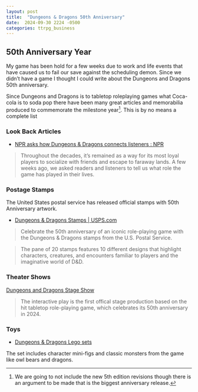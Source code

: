 ```yaml
---
layout: post
title:  "Dungeons & Dragons 50th Anniversary"
date:  2024-09-30 2224 -0500
categories: ttrpg_business
---
```

## 50th Anniversary Year

My game has been hold for a few weeks due to work and life events that have caused us to fail our save against the scheduling demon. Since we didn’t have a game I thought I could write about the Dungeons and Dragons 50th anniversary.

Since Dungeons and Dragons is to tabletop roleplaying games what Coca-cola is to soda pop there have been many great articles and memorabilia produced to commemorate the milestone year[^1]. This is by no means a complete list

### Look Back Articles

- [NPR asks how Dungeons & Dragons connects listeners : NPR](https://www.npr.org/2024/09/20/g-s1-23824/as-dungeons-dragons-turns-50-this-year-we-asked-listeners-for-their-stories-about-the-game-here-are-5)

> Throughout the decades, it’s remained as a way for its most loyal players to socialize with friends and escape to faraway lands. A few weeks ago, we asked readers and listeners to tell us what role the game has played in their lives.

### Postage Stamps

The United States postal service has released official stamps with 50th Anniversary artwork.

- [Dungeons & Dragons Stamps | USPS.com](https://store.usps.com/store/product/dungeons-dragons-stamps-S_485404)

> Celebrate the 50th anniversary of an iconic role-playing game with the Dungeons & Dragons stamps from the U.S. Postal Service.

> The pane of 20 stamps features 10 different designs that highlight characters, creatures, and encounters familiar to players and the imaginative world of D&D.

### Theater Shows

[Dungeons and Dragons Stage Show](https://www.newyorktheatreguide.com/theatre-news/news/dungeons-and-dragons-show-the-twenty-sided-tavern-to-premiere-off-broadway)

> The interactive play is the first offical stage production based on the hit tabletop role-playing game, which celebrates its 50th anniversary in 2024.

### Toys

- [Dungeons & Dragons Lego sets](https://www.lego.com/en-us/product/dungeons-dragons-red-dragon-s-tale-21348?ef_id=Cj0KCQiA7NO7BhDsARIsADg_hIYq_blYCm9EwnAJFI2DLE_Mt2sUvMrpw1rNinjP2EpJImcG7y2cKfQaAhU7EALw_wcB%3AG%3As&s_kwcid=AL%21790%213%21694819079275%21e%21%21g%21%21lego+dungeons+and+dragons+set%2121127772085%21161743436593&cmp=KAC-INI-GOOGUS-GO-US_GL-EN-RE-PS-BUY-ESCAPE-LEGO_IDEAS-SHOP-BP-MM-ALL-CIDNA00000-EXCLUSIVE-21348_DUNGEONS_AND_DRAGONS_RED_DRAGONS_TALE&gad_source=1&gbraid=0AAAAADESMXJy2M1cLWju6QygQkHRC-WxZ&gclid=Cj0KCQiA7NO7BhDsARIsADg_hIYq_blYCm9EwnAJFI2DLE_Mt2sUvMrpw1rNinjP2EpJImcG7y2cKfQaAhU7EALw_wcB)

The set includes character mini-figs and classic monsters from the game like owl bears and dragons.

[^1]: We are going to not include the new 5th edition revisions though there is an argument to be made that is the biggest anniversary release.